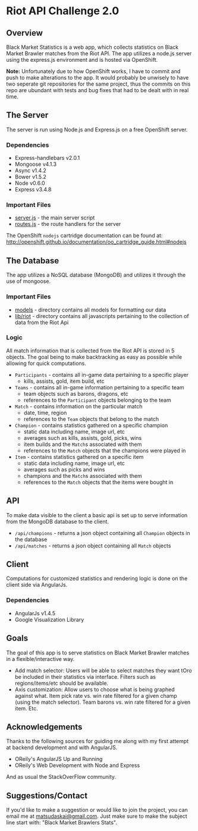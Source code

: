 # Riot API Challenge 2.0

## Overview
Black Market Statistics is a web app, which collects statistics on Black Market Brawler matches from the Riot API.
The app utilizes a node.js server using the express.js environment and is hosted via OpenShift.

**Note:**
Unfortunately due to how OpenShift works, I have to commit and push to make alterations to the app. It would probably be unwisely to have two seperate git repositories for the same project, thus the commits on this repo are ubundant with tests and bug fixes that had to be dealt with in real time.

## The Server
The server is run using Node.js and Express.js on a free OpenShift server.

### Dependencies
- Express-handlebars v2.0.1
- Mongoose v4.1.3
- Async v1.4.2
- Bower v1.5.2
- Node v0.6.0
- Express v3.4.8

### Important Files
- [server.js](https://github.com/vangogh500/RiotApiChallenge2/blob/master/server.js) - the main server script
- [routes.js](https://github.com/vangogh500/RiotApiChallenge2/blob/master/server.js) - the route handlers for the server

The OpenShift `nodejs` cartridge documentation can be found at:
http://openshift.github.io/documentation/oo_cartridge_guide.html#nodejs

## The Database
The app utilizes a NoSQL database (MongoDB) and utilizes it through the use of mongoose.

### Important Files
- [models](https://github.com/vangogh500/RiotApiChallenge2/tree/master/models) - directory contains all models for formatting our data
- [lib/riot](https://github.com/vangogh500/RiotApiChallenge2/tree/master/lib/riot) - directory contains all javascripts pertaining to the collection of data from the Riot Api

### Logic
All match information that is collected from the Riot API is stored in 5 objects. The goal being to make backtracking as easy as possible while allowing for quick computations.

- `Participants` - contains all in-game data pertaining to a specific player
  - kills, assists, gold, item build, etc
- `Teams` - contains all in-game information pertaining to a specific team
  - team objects such as barons, dragons, etc
  - references to the `Participant` objects belonging to the team
- `Match` - contains information on the particular match
  - date, time, region
  - references to the `Team` objects that belong to the match
- `Champion` - contains statistics gathered on a specific champion
  - static data including name, image url, etc
  - averages such as kills, assists, gold, picks, wins
  - item builds and the `Match`s associated with them
  - references to the `Match` objects that the champions were played in  
- `Item` - contains statistics gathered on a specific item
  - static data including name, image url, etc
  - averages such as picks and wins
  - champions and the `Match`s associated with them
  - references to the `Match` objects that the items were bought in
 
## API
To make data visible to the client a basic api is set up to serve information from the MongoDB database to the client.

- `/api/champions` - returns a json object containing all `Champion` objects in the database
- `/api/matches` - returns a json object containing all `Match` objects


## Client
 Computations for customized statistics and rendering logic is done on the client side via AngularJs.
 
 ### Dependencies
 
 - AngularJs v1.4.5
 - Google Visualization Library

## Goals
The goal of this app is to serve statistics on Black Market Brawler matches in a flexible/interactive way.

- Add match selector: Users will be able to select matches they want tOro be included in their statistics via interface. Filters such as regions/items/etc should be available.
- Axis customization: Allow users to choose what is being graphed against what. Item pick rate vs. win rate filtered for a given champ (using the match selector). Team barons vs. win rate filtered for a given item. Etc.

## Acknowledgements
Thanks to the following sources for guiding me along with my first attempt at backend development and with AngularJS.

- OReily's AngularJS Up and Running
- OReily's Web Development with Node and Express

And as usual the StackOverFlow community.

## Suggestions/Contact
If you'd like to make a suggestion or would like to join the project, you can email me at matsudaskai@gmail.com. Just make sure to make the subject line start with: "Black Market Brawlers Stats".



 